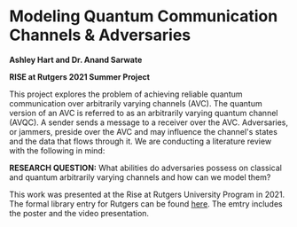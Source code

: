 # Modeling Quantum Communication Channels & Adversaries
**Ashley Hart and Dr. Anand Sarwate**

**RISE at Rutgers 2021 Summer Project**

This project explores the problem of achieving reliable quantum communication over arbitrarily varying channels (AVC). The quantum version of an AVC is referred to as an arbitrarily varying quantum channel (AVQC). A sender sends a message to a receiver over the AVC. Adversaries, or jammers, preside over the AVC and may influence the channel's states and the data that flows through it. We are conducting a literature review with the following in mind: 

**RESEARCH QUESTION:**
What abilities do adversaries possess on classical and quantum arbitrarily varying channels and how can we model them?

This work was presented at the Rise at Rutgers University Program in 2021. The formal library entry for Rutgers can be found [here](https://na04.alma.exlibrisgroup.com/discovery/delivery/01RUT_INST:01RUT/12663408980004646). The emtry includes the poster and the video presentation.
